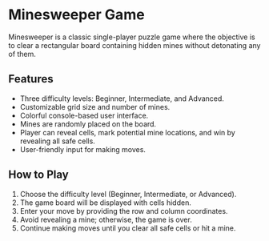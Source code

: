 # Minesweeper Game

Minesweeper is a classic single-player puzzle game where the objective is to clear a rectangular board containing hidden mines without detonating any of them.

## Features

- Three difficulty levels: Beginner, Intermediate, and Advanced.
- Customizable grid size and number of mines.
- Colorful console-based user interface.
- Mines are randomly placed on the board.
- Player can reveal cells, mark potential mine locations, and win by revealing all safe cells.
- User-friendly input for making moves.

## How to Play

1. Choose the difficulty level (Beginner, Intermediate, or Advanced).
2. The game board will be displayed with cells hidden.
3. Enter your move by providing the row and column coordinates.
4. Avoid revealing a mine; otherwise, the game is over.
5. Continue making moves until you clear all safe cells or hit a mine.
